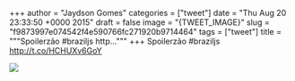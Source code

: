
+++
author = "Jaydson Gomes"
categories = ["tweet"]
date = "Thu Aug 20 23:33:50 +0000 2015"
draft = false
image = "{TWEET_IMAGE}"
slug = "f9873997e074542f4e590766fc271920b9714464"
tags = ["tweet"]
title = """Spoilerzão #braziljs http..."""
+++
Spoilerzão #braziljs http://t.co/HCHUXv6GoY

![](/images/tweet-media/634508673100959744-CM46RQvXAAAPusU.jpg)